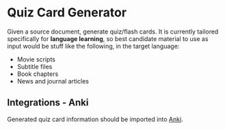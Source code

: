 # Quiz Card Generator

Given a source document, generate quiz/flash cards. It is currently tailored specifically for **language learning**, so best candidate material to use as input would be stuff like the following, in the target language:

- Movie scripts
- Subtitle files
- Book chapters
- News and journal articles

## Integrations - Anki

Generated quiz card information should be imported into [Anki](https://ankiweb.net).
